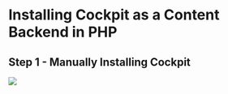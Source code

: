 # Installing Cockpit as a Content Backend in PHP

## Step 1 - Manually Installing Cockpit

![][1]

[1]: images/installing-cockpit-as-a-content-backend-in-php/step-1---manually-installing-cockpit.png